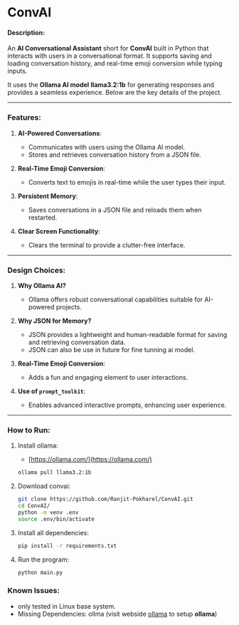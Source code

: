 # ConvAI

#### Description:  
An **AI Conversational Assistant** short for **ConvAI** built in Python that 
interacts with users in a conversational format. It supports saving and loading conversation history, 
and real-time emoji conversion while typing inputs.

It uses the **Ollama AI model** **llama3.2:1b** for generating responses and provides a seamless experience. 
Below are the key details of the project.

---

### Features:
1. **AI-Powered Conversations**:
   - Communicates with users using the Ollama AI model.
   - Stores and retrieves conversation history from a JSON file.

2. **Real-Time Emoji Conversion**:
   - Converts text to emojis in real-time while the user types their input.

3. **Persistent Memory**:
   - Saves conversations in a JSON file and reloads them when restarted.

2. **Clear Screen Functionality**:
   - Clears the terminal to provide a clutter-free interface.

---

### Design Choices:
1. **Why Ollama AI?**
   - Ollama offers robust conversational capabilities suitable for AI-powered projects.

2. **Why JSON for Memory?**
   - JSON provides a lightweight and human-readable format for saving and retrieving conversation data.
   - JSON can also be use in future for fine tunning ai model.

3. **Real-Time Emoji Conversion**:
   - Adds a fun and engaging element to user interactions.

4. **Use of `prompt_toolkit`**:
   - Enables advanced interactive prompts, enhancing user experience.

---

### How to Run:
1. Install ollama:
    - [https://ollama.com/](https://ollama.com/)
    ```bash
    ollama pull llama3.2:1b
    ```

2. Download convai:
    ```bash
    git clone https://github.com/Ranjit-Pokharel/ConvAI.git
    cd ConvAI/
    python -m venv .env
    source .env/bin/activate
    ```

3. Install all dependencies:
    ```bash
    pip install -r requirements.txt
    ```

3. Run the program:
    ```bash
    python main.py
    ```

### Known Issues:
- only tested in Linux base system.
- Missing Dependencies: ollma (visit webside [ollama](https://ollama.com/) to setup **ollama**)